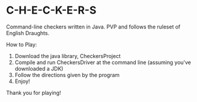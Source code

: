 # C-H-E-C-K-E-R-S
Command-line checkers written in Java.
PVP and follows the ruleset of English Draughts.

How to Play: 
1) Download the java library, CheckersProject 
2) Compile and run CheckersDriver at the command line (assuming you've downloaded a JDK) 
3) Follow the directions given by the program 
4) Enjoy!
   
Thank you for playing!

